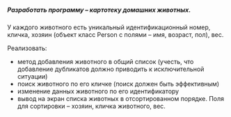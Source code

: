 ##### Разработать программу – картотеку домашних животных. 
У каждого животного есть уникальный идентификационный номер, кличка, хозяин (объект класс Person с полями – имя, возраст, пол), вес.

Реализовать:

* метод добавления животного в общий список (учесть, что добавление дубликатов должно приводить к исключительной ситуации)
* поиск животного по его кличке (поиск должен быть эффективным)
* изменение данных животного по его идентификатору
* вывод на экран списка животных в отсортированном порядке. Поля для сортировки –  хозяин, кличка животного, вес.
